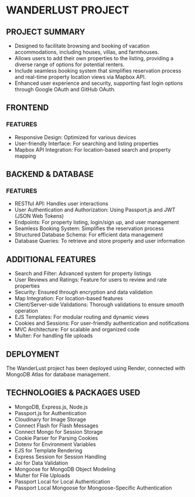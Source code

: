 # WANDERLUST PROJECT

## PROJECT SUMMARY
- Designed to facilitate browsing and booking of vacation accommodations, including houses, villas, and farmhouses.
- Allows users to add their own properties to the listing, providing a diverse range of options for potential renters.
- Include seamless booking system that simplifies reservation process and real-time property location views via Mapbox API.
- Enhanced user experience and security, supporting fast login options through Google OAuth and GitHub OAuth.

## FRONTEND
### FEATURES
- Responsive Design: Optimized for various devices
- User-friendly Interface: For searching and listing properties
- Mapbox API Integration: For location-based search and property mapping
    
## BACKEND & DATABASE
### FEATURES
- RESTful API: Handles user interactions
- User Authentication and Authorization: Using Passport.js and JWT (JSON Web Tokens)
- Endpoints: For property listing, login/sign up, and user management
- Seamless Booking System: Simplifies the reservation process
- Structured Database Schema: For efficient data management
- Database Queries: To retrieve and store property and user information

## ADDITIONAL FEATURES
- Search and Filter: Advanced system for property listings
- User Reviews and Ratings: Feature for users to review and rate properties
- Security: Ensured through encryption and data validation
- Map Integration: For location-based features
- Client/Server-side Validations: Thorough validations to ensure smooth operation
- EJS Templates: For modular routing and dynamic views
- Cookies and Sessions: For user-friendly authentication and notifications
- MVC Architecture: For scalable and organized code
- Multer: For handling file uploads

## DEPLOYMENT
The WanderLust project has been deployed using Render, connected with MongoDB Atlas for database management.

## TECHNOLOGIES & PACKAGES USED
- MongoDB, Express.js, Node.js
- Passport.js for Authentication
- Cloudinary for Image Storage
- Connect Flash for Flash Messages
- Connect Mongo for Session Storage
- Cookie Parser for Parsing Cookies
- Dotenv for Environment Variables
- EJS for Template Rendering
- Express Session for Session Handling
- Joi for Data Validation
- Mongoose for MongoDB Object Modeling
- Multer for File Uploads
- Passport Local for Local Authentication
- Passport Local Mongoose for Mongoose-Specific Authentication
